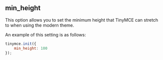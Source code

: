 ## min_height

This option allows you to set the minimum height that TinyMCE can stretch to when using the modern theme.

An example of this setting is as follows:

```js
tinymce.init({
    min_height: 100
});
```
